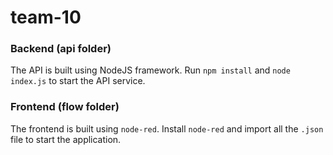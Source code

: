 # team-10

### Backend (api folder)

The API is built using NodeJS framework. Run `npm install` and `node index.js` to start the API service.

### Frontend (flow folder)

The frontend is built using `node-red`. Install `node-red` and import all the `.json` file to start the application.
